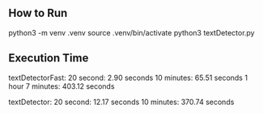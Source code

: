 ## How to Run

python3 -m venv .venv
source .venv/bin/activate
python3 textDetector.py

## Execution Time

textDetectorFast:
20 second: 2.90 seconds
10 minutes: 65.51 seconds
1 hour 7 minutes: 403.12 seconds

textDetector:
20 second: 12.17 seconds
10 minutes: 370.74 seconds
